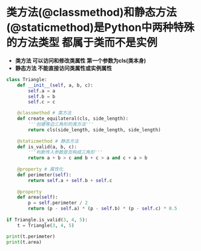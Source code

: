 # 类方法(@classmethod)和静态方法(@staticmethod)是Python中两种特殊的方法类型 都属于类而不是实例

- **类方法 可以访问和修改类属性 第一个参数为cls(类本身)**
- **静态方法 不能直接访问类属性或实例属性**

```python
class Triangle:
    def __init__(self, a, b, c):
        self.a = a
        self.b = b
        self.c = c

    @classmethod # 类方法
    def create_equilateral(cls, side_length):
        '''创建等边三角形的类方法'''
        return cls(side_length, side_length, side_length)
    
    @staticmethod # 静态方法
    def is_valid(a, b, c):
        '''判断传入参数是否构成三角形'''
        return a + b > c and b + c > a and c + a > b
    
    @property # 属性化
    def perimeter(self):
        return self.a + self.b + self.c
    
    @property
    def area(self):
        p = self.perimeter / 2
        return (p - self.a) * (p - self.b) * (p - self.c) * 0.5
    
if Triangle.is_valid(3, 4, 5):
    t = Triangle(3, 4, 5)

print(t.perimeter)
print(t.area)
```
